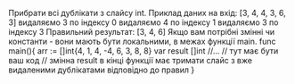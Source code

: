 Прибрати всі дублікати з слайсу int.
Приклад даних на вхід: [3, 4, 4, 3, 6, 3]
видаляємо 3 по індексу 0
видаляємо 4 по індексу 1
видаляємо 3 по індексу 3
Правильний результат: [3, 4, 6]
Якщо вам потрібні змінні чи константи - вони мають бути локальними, в межах функції main.
func main(){
 arr := []int{4, 1, 4, -4, 6, 3, 8, 8}
 var result []int
 //...
 // тут має бути ваш код
 // змінна result в кінці функції має тримати слайс з вже видаленими дублікатами відповідно до правил
}
